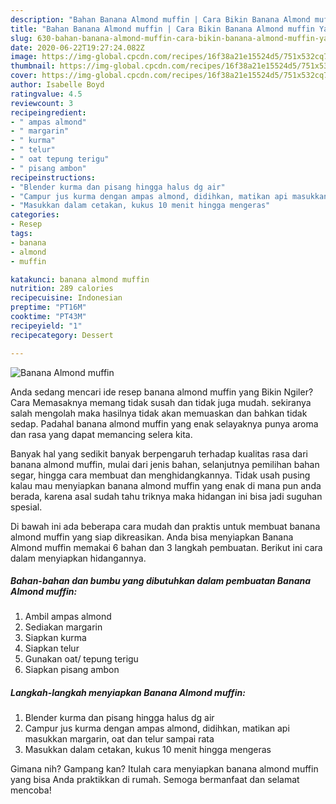 ```yaml
---
description: "Bahan Banana Almond muffin | Cara Bikin Banana Almond muffin Yang Sedap"
title: "Bahan Banana Almond muffin | Cara Bikin Banana Almond muffin Yang Sedap"
slug: 630-bahan-banana-almond-muffin-cara-bikin-banana-almond-muffin-yang-sedap
date: 2020-06-22T19:27:24.082Z
image: https://img-global.cpcdn.com/recipes/16f38a21e15524d5/751x532cq70/banana-almond-muffin-foto-resep-utama.jpg
thumbnail: https://img-global.cpcdn.com/recipes/16f38a21e15524d5/751x532cq70/banana-almond-muffin-foto-resep-utama.jpg
cover: https://img-global.cpcdn.com/recipes/16f38a21e15524d5/751x532cq70/banana-almond-muffin-foto-resep-utama.jpg
author: Isabelle Boyd
ratingvalue: 4.5
reviewcount: 3
recipeingredient:
- " ampas almond"
- " margarin"
- " kurma"
- " telur"
- " oat tepung terigu"
- " pisang ambon"
recipeinstructions:
- "Blender kurma dan pisang hingga halus dg air"
- "Campur jus kurma dengan ampas almond, didihkan, matikan api masukkan margarin, oat dan telur sampai rata"
- "Masukkan dalam cetakan, kukus 10 menit hingga mengeras"
categories:
- Resep
tags:
- banana
- almond
- muffin

katakunci: banana almond muffin 
nutrition: 289 calories
recipecuisine: Indonesian
preptime: "PT16M"
cooktime: "PT43M"
recipeyield: "1"
recipecategory: Dessert

---
```



![Banana Almond muffin](https://img-global.cpcdn.com/recipes/16f38a21e15524d5/751x532cq70/banana-almond-muffin-foto-resep-utama.jpg)

Anda sedang mencari ide resep banana almond muffin yang Bikin Ngiler? Cara Memasaknya memang tidak susah dan tidak juga mudah. sekiranya salah mengolah maka hasilnya tidak akan memuaskan dan bahkan tidak sedap. Padahal banana almond muffin yang enak selayaknya punya aroma dan rasa yang dapat memancing selera kita.

Banyak hal yang sedikit banyak berpengaruh terhadap kualitas rasa dari banana almond muffin, mulai dari jenis bahan, selanjutnya pemilihan bahan segar, hingga cara membuat dan menghidangkannya. Tidak usah pusing kalau mau menyiapkan banana almond muffin yang enak di mana pun anda berada, karena asal sudah tahu triknya maka hidangan ini bisa jadi suguhan spesial.




Di bawah ini ada beberapa cara mudah dan praktis untuk membuat banana almond muffin yang siap dikreasikan. Anda bisa menyiapkan Banana Almond muffin memakai 6 bahan dan 3 langkah pembuatan. Berikut ini cara dalam menyiapkan hidangannya.

<!--inarticleads1-->

##### Bahan-bahan dan bumbu yang dibutuhkan dalam pembuatan Banana Almond muffin:

1. Ambil  ampas almond
1. Sediakan  margarin
1. Siapkan  kurma
1. Siapkan  telur
1. Gunakan  oat/ tepung terigu
1. Siapkan  pisang ambon




<!--inarticleads2-->

##### Langkah-langkah menyiapkan Banana Almond muffin:

1. Blender kurma dan pisang hingga halus dg air
1. Campur jus kurma dengan ampas almond, didihkan, matikan api masukkan margarin, oat dan telur sampai rata
1. Masukkan dalam cetakan, kukus 10 menit hingga mengeras




Gimana nih? Gampang kan? Itulah cara menyiapkan banana almond muffin yang bisa Anda praktikkan di rumah. Semoga bermanfaat dan selamat mencoba!
